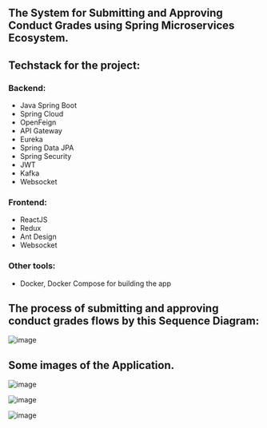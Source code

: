 ## **The System for Submitting and Approving Conduct Grades using Spring Microservices Ecosystem.**

## Techstack for the project:

### Backend:
- Java Spring Boot
- Spring Cloud
- OpenFeign
- API Gateway
- Eureka
- Spring Data JPA
- Spring Security
- JWT
- Kafka
- Websocket

### Frontend:
- ReactJS
- Redux
- Ant Design
- Websocket

### Other tools:
- Docker, Docker Compose for building the app

## The process of submitting and approving conduct grades flows by this Sequence Diagram:



![image](https://github.com/khanhtrinh107/microservices-fullstack/assets/110549752/c4c0f87e-5dc9-4c7c-ac3d-18356e2cc2ec)


## Some images of the Application.

![image](https://github.com/khanhtrinh107/microservices-fullstack/assets/110549752/d1d14f52-0ff4-47a2-9383-5fdc693d8c49)


![image](https://github.com/khanhtrinh107/microservices-fullstack/assets/110549752/39e21e5f-c3bc-4a5d-be9c-4241b34acf2c)


![image](https://github.com/khanhtrinh107/microservices-fullstack/assets/110549752/68c413c4-89ae-4202-96bd-0969dc2a1f5e)



